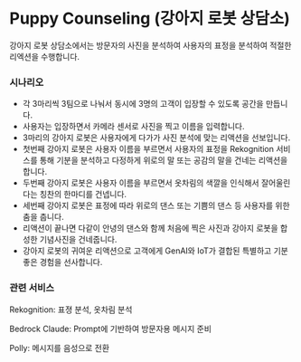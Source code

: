 # Puppy Counseling (강아지 로봇 상담소)

강아지 로봇 상담소에서는 방문자의 사진을 분석하여 사용자의 표정을 분석하여 적절한 리엑션을 수행합니다. 

### 시나리오

- 각 3마리씩 3팀으로 나눠서 동시에 3명의 고객이 입장할 수 있도록 공간을 만듭니다.
- 사용자는 입장하면서 카메라 센서로 사진을 찍고 이름을 입력합니다. 
- 3마리의 강아지 로봇은 사용자에게 다가가 사진 분석에 맞는 리액션을 선보입니다.
- 첫번째 강아지 로봇은 사용자 이름을 부르면서 사용자의 표정을 Rekognition 서비스를 통해 기분을 분석하고 다정하게 위로의 말 또는 공감의 말을 건네는 리액션을 합니다. 
- 두번째 강아지 로봇은 사용자 이름을 부르면서 옷차림의 색깔을 인식해서 잘어울린다는 칭찬의 한마디를 건넵니다.
- 세번째 강아지 로봇은 표정에 따라 위로의 댄스 또는 기쁨의 댄스 등 사용자를 위한 춤을 춥니다.
- 리액션이 끝나면 다같이 안녕의 댄스와 함께 처음에 찍은 사진과 강아지 로봇을 합성한 기념사진을 건네줍니다.
- 강아지 로봇의 귀여운 리액션으로 고객에게 GenAI와 IoT가 결합된 특별하고 기분좋은 경험을 선사합니다.

### 관련 서비스

Rekognition: 표졍 분석, 옷차림 분석

Bedrock Claude: Prompt에 기반하여 방문자용 메시지 준비

Polly: 메시지를 음성으로 전환

